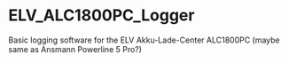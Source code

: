 # ELV_ALC1800PC_Logger
Basic logging software for the ELV Akku-Lade-Center ALC1800PC (maybe same as Ansmann Powerline 5 Pro?)
